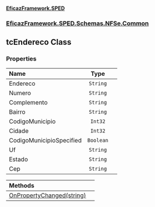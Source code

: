 #### [EficazFramework.SPED](EficazFrameworkSPED.md 'EficazFramework SPED')
### [EficazFramework.SPED.Schemas.NFSe.Common](EficazFramework.SPED.Schemas.NFSe.Common.md 'EficazFramework.SPED.Schemas.NFSe.Common')

## tcEndereco Class
### Properties

| Name | Type | |
| :--- | :---: | :--- |
| Endereco | `String` |  |
| Numero | `String` |  |
| Complemento | `String` |  |
| Bairro | `String` |  |
| CodigoMunicipio | `Int32` |  |
| Cidade | `Int32` |  |
| CodigoMunicipioSpecified | `Boolean` |  |
| Uf | `String` |  |
| Estado | `String` |  |
| Cep | `String` |  |

| Methods | |
| :--- | :--- |
| [OnPropertyChanged(string)](EficazFramework.SPED.Schemas.NFSe.Common/tcEndereco/OnPropertyChanged(string).md 'EficazFramework.SPED.Schemas.NFSe.Common.tcEndereco.OnPropertyChanged(string)') | |
